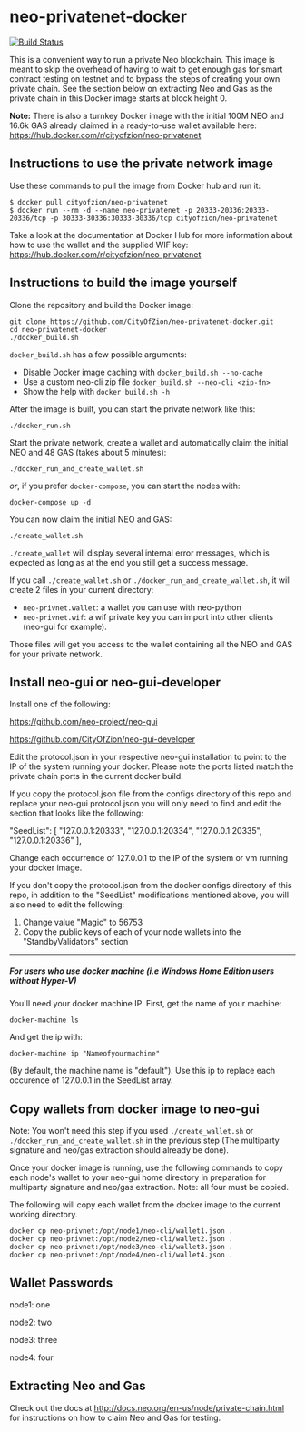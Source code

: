 # neo-privatenet-docker

[![Build Status](https://travis-ci.org/CityOfZion/neo-privatenet-docker.svg?branch=master)](https://travis-ci.org/CityOfZion/neo-privatenet-docker)

This is a convenient way to run a private Neo blockchain. This image is meant to skip the overhead of having to wait to get enough gas for smart contract testing on testnet and to bypass the steps of creating your own private chain. See the section below on extracting Neo and Gas as the private chain in this Docker image starts at block height 0.

**Note:** There is also a turnkey Docker image with the initial 100M NEO and 16.6k GAS already claimed in a ready-to-use wallet available here: https://hub.docker.com/r/cityofzion/neo-privatenet


## Instructions to use the private network image

Use these commands to pull the image from Docker hub and run it:

    $ docker pull cityofzion/neo-privatenet
    $ docker run --rm -d --name neo-privatenet -p 20333-20336:20333-20336/tcp -p 30333-30336:30333-30336/tcp cityofzion/neo-privatenet

Take a look at the documentation at Docker Hub for more information about how to use the wallet and the supplied WIF key: https://hub.docker.com/r/cityofzion/neo-privatenet

## Instructions to build the image yourself

Clone the repository and build the Docker image:

    git clone https://github.com/CityOfZion/neo-privatenet-docker.git
    cd neo-privatenet-docker
    ./docker_build.sh

`docker_build.sh` has a few possible arguments:

* Disable Docker image caching with `docker_build.sh --no-cache`
* Use a custom neo-cli zip file `docker_build.sh --neo-cli <zip-fn>`
* Show the help with `docker_build.sh -h`

After the image is built, you can start the private network like this:

    ./docker_run.sh

Start the private network, create a wallet and automatically claim the initial NEO and 48 GAS (takes about 5 minutes):

    ./docker_run_and_create_wallet.sh

_or_, if you prefer `docker-compose`, you can start the nodes with:

    docker-compose up -d

You can now claim the initial NEO and GAS:

    ./create_wallet.sh

`./create_wallet` will display several internal error messages, which is expected as long as at the end you still get a success message.

If you call `./create_wallet.sh` or `./docker_run_and_create_wallet.sh`, it will create 2 files in your current directory:

- `neo-privnet.wallet`: a wallet you can use with neo-python
- `neo-privnet.wif`: a wif private key you can import into other clients (neo-gui for example).

Those files will get you access to the wallet containing all the NEO and GAS for your private network.

## Install neo-gui or neo-gui-developer

Install one of the following:

https://github.com/neo-project/neo-gui

https://github.com/CityOfZion/neo-gui-developer

Edit the protocol.json in your respective neo-gui installation to point to the IP of the system running your docker.
Please note the ports listed match the private chain ports in the current docker build.

If you copy the protocol.json file from the configs directory of this repo and replace your neo-gui protocol.json you will only need to find and edit the section that looks like the following:

"SeedList": [
    "127.0.0.1:20333",
    "127.0.0.1:20334",
    "127.0.0.1:20335",
    "127.0.0.1:20336"
],

Change each occurrence of 127.0.0.1 to the IP of the system or vm running your docker image.

If you don't copy the protocol.json from the docker configs directory of this repo, in addition to the "SeedList" modifications mentioned above, you will also need to edit the following:

1. Change value "Magic" to 56753
2. Copy the public keys of each of your node wallets into the "StandbyValidators" section

---

##### For users who use docker machine (i.e Windows Home Edition users without Hyper-V)

 You'll need your docker machine IP. First, get the name of your machine:

    docker-machine ls

And get the ip with:

    docker-machine ip "Nameofyourmachine"

(By default, the machine name is "default"). Use this ip to replace each occurence of 127.0.0.1 in the SeedList array.

## Copy wallets from docker image to neo-gui

Note: You won't need this step if you used `./create_wallet.sh` or `./docker_run_and_create_wallet.sh` in the previous step (The multiparty signature and neo/gas extraction should already be done).

Once your docker image is running, use the following commands to copy each node's wallet to your neo-gui home directory in preparation for multiparty signature and neo/gas extraction.
Note: all four must be copied.

The following will copy each wallet from the docker image to the current working directory.

    docker cp neo-privnet:/opt/node1/neo-cli/wallet1.json .
    docker cp neo-privnet:/opt/node2/neo-cli/wallet2.json .
    docker cp neo-privnet:/opt/node3/neo-cli/wallet3.json .
    docker cp neo-privnet:/opt/node4/neo-cli/wallet4.json .

## Wallet Passwords

node1: one

node2: two

node3: three

node4: four

## Extracting Neo and Gas
Check out the docs at http://docs.neo.org/en-us/node/private-chain.html for instructions on how to claim Neo and Gas
for testing.
